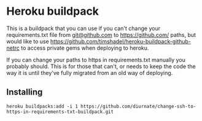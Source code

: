 # Heroku buildpack

This is a buildpack that you can use if you can't change your requirements.txt file from git@github.com to https://github.com/ paths, but would like to use <https://github.com/timshadel/heroku-buildpack-github-netrc> to access private gems when deploying to heroku.

If you can change your paths to https in requirements.txt manually you probably should. This is for those that can't, or needs to keep the code the way it is until they've fully migrated from an old way of deploying.

## Installing

    heroku buildpacks:add -i 1 https://github.com/diurnate/change-ssh-to-https-in-requirements-txt-buildpack.git
